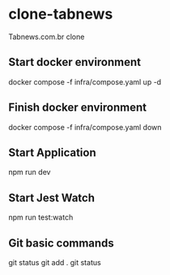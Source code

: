 # clone-tabnews

Tabnews.com.br clone

## Start docker environment

docker compose -f infra/compose.yaml up -d

## Finish docker environment

docker compose -f infra/compose.yaml down

## Start Application

npm run dev

## Start Jest Watch

npm run test:watch

## Git basic commands

git status
git add .
git status
